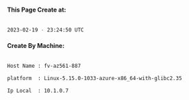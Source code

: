 
   
#### This Page Create at:

```bash

2023-02-19 - 23:24:50 UTC

```

#### Create By Machine:

```bash

Host Name : fv-az561-887

platform  : Linux-5.15.0-1033-azure-x86_64-with-glibc2.35

Ip Local  : 10.1.0.7

```

